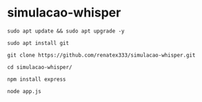 # simulacao-whisper

    sudo apt update && sudo apt upgrade -y
    
    sudo apt install git

    git clone https://github.com/renatex333/simulacao-whisper.git

    cd simulacao-whisper/

    npm install express

    node app.js 
    